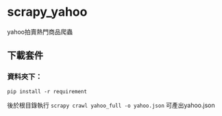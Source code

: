 # scrapy_yahoo
yahoo拍賣熱門商品爬蟲

## 下載套件
### 資料夾下：
``` 
pip install -r requirement
```

後於根目錄執行 
```scrapy crawl yahoo_full -o yahoo.json```
可產出yahoo.json
